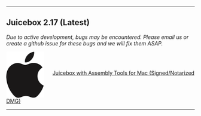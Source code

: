 ----
## Juicebox 2.17 (Latest)

*Due to active development, bugs may be encountered. Please email us or create a github issue for these bugs and we will fix them ASAP.*

<a href="https://www.dl.dropboxusercontent.com/s/hfre4oqac5jirmh/Juicebox-2.15.dmg"><img src="https://raw.githubusercontent.com/aidenlab/welcome-images/main/juicebox.images/maclogo.png" width=100 align="middle"/></a>&nbsp;&nbsp;&nbsp;&nbsp;&nbsp;&nbsp;<a href="https://www.dl.dropboxusercontent.com/s/hfre4oqac5jirmh/Juicebox-2.15.dmg">Juicebox with Assembly Tools for Mac (Signed/Notarized DMG)</a>

----